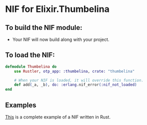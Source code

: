 # NIF for Elixir.Thumbelina

## To build the NIF module:

- Your NIF will now build along with your project.

## To load the NIF:

```elixir
defmodule Thumbelina do
    use Rustler, otp_app: :thumbelina, crate: "thumbelina"

    # When your NIF is loaded, it will override this function.
    def add(_a, _b), do: :erlang.nif_error(:nif_not_loaded)
end
```

## Examples

[This](https://github.com/hansihe/NifIo) is a complete example of a NIF written in Rust.
